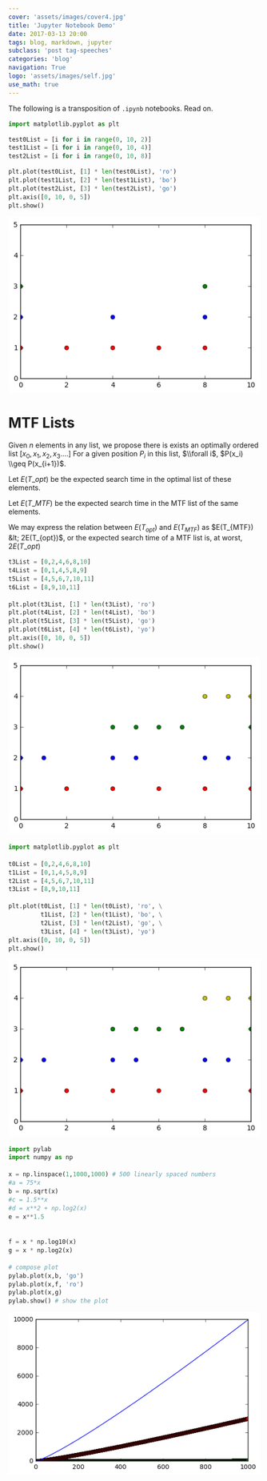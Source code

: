 ```yaml
---
cover: 'assets/images/cover4.jpg'
title: 'Jupyter Notebook Demo'
date: 2017-03-13 20:00
tags: blog, markdown, jupyter
subclass: 'post tag-speeches'
categories: 'blog'
navigation: True
logo: 'assets/images/self.jpg'
use_math: true
---
```


The following is a transposition of `.ipynb` notebooks. Read on.

```python
import matplotlib.pyplot as plt
```

```python
test0List = [i for i in range(0, 10, 2)]
test1List = [i for i in range(0, 10, 4)]
test2List = [i for i in range(0, 10, 8)]
```

```python
plt.plot(test0List, [1] * len(test0List), 'ro')
plt.plot(test1List, [2] * len(test1List), 'bo')
plt.plot(test2List, [3] * len(test2List), 'go')
plt.axis([0, 10, 0, 5])
plt.show()
```

![png](assets/images/2017-3-3-graphing_demo_files/2017-3-3-graphing_demo_2_0.png)

# MTF Lists

Given $n$ elements in any list, we propose there is exists an optimally ordered list $[x_0, x_1, x_2, x_3....]$
For a  given position $P_i$ in this list, $\\forall i$, $P(x_i) \\geq P(x_{i+1})$.

Let  $E(T\_{opt})$ be the expected search time in the optimal list of these elements.

Let  $E(T\_{MTF})$ be the expected search time in the MTF list of the same elements.

We may express the relation between $E(T_{opt})$ and $E(T_{MTF})$ as $E(T_{MTF}) &lt; 2E(T_{opt})$, or the expected search time of a MTF list is, at worst, $2E(T\_{opt})$

```python
t3List = [0,2,4,6,8,10]
t4List = [0,1,4,5,8,9]
t5List = [4,5,6,7,10,11]
t6List = [8,9,10,11]

plt.plot(t3List, [1] * len(t3List), 'ro')
plt.plot(t4List, [2] * len(t4List), 'bo')
plt.plot(t5List, [3] * len(t5List), 'go')
plt.plot(t6List, [4] * len(t6List), 'yo')
plt.axis([0, 10, 0, 5])
plt.show()
```

![png](assets/images/2017-3-3-graphing_demo_files/2017-3-3-graphing_demo_4_0.png)

```python
import matplotlib.pyplot as plt

t0List = [0,2,4,6,8,10]
t1List = [0,1,4,5,8,9]
t2List = [4,5,6,7,10,11]
t3List = [8,9,10,11]

plt.plot(t0List, [1] * len(t0List), 'ro', \
         t1List, [2] * len(t1List), 'bo', \
         t2List, [3] * len(t2List), 'go', \
         t3List, [4] * len(t3List), 'yo')
plt.axis([0, 10, 0, 5])
plt.show()
```

![png](assets/images/2017-3-3-graphing_demo_files/2017-3-3-graphing_demo_5_0.png)

```python
import pylab
import numpy as np

x = np.linspace(1,1000,1000) # 500 linearly spaced numbers
#a = 75*x
b = np.sqrt(x)
#c = 1.5**x
#d = x**2 + np.log2(x)
e = x**1.5


f = x * np.log10(x)
g = x * np.log2(x)

# compose plot
pylab.plot(x,b, 'go')
pylab.plot(x,f, 'ro')
pylab.plot(x,g)
pylab.show() # show the plot
```

![png](assets/images/2017-3-3-graphing_demo_files/2017-3-3-graphing_demo_6_0.png)

```python

```
